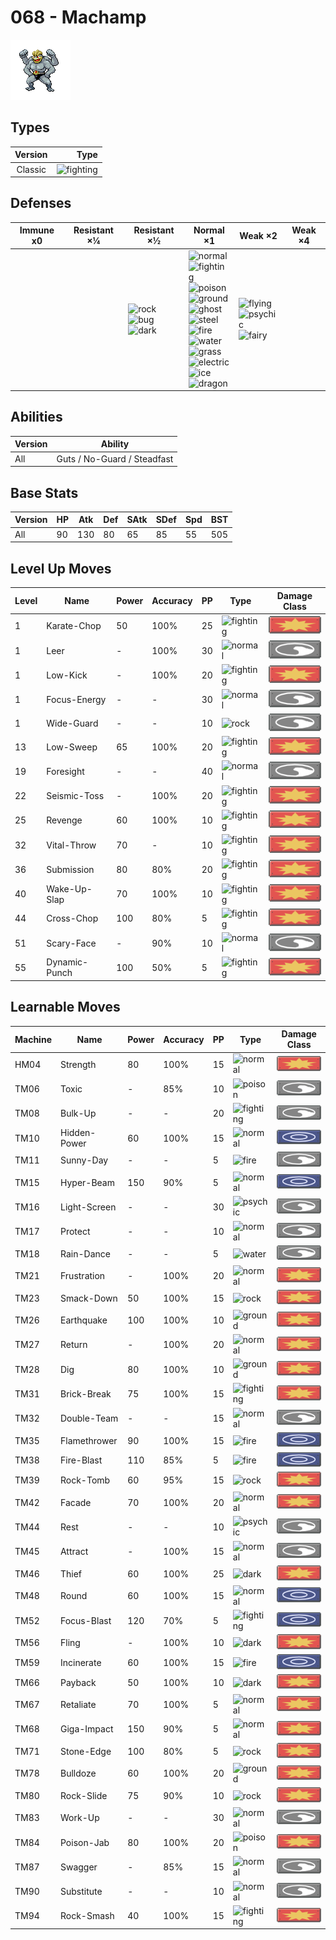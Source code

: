 # 068 - Machamp

![machamp](../img/pokemon/068.png)

## Types

| Version | Type                                   |
| :-----: | -------------------------------------: |
| Classic | ![fighting](../img/types/fighting.png) |

## Defenses

| Immune x0 | Resistant ×¼ | Resistant ×½                                                                                       | Normal ×1                                                                                                                                                                                                                                                                                                                                                                                                                                                             | Weak ×2                                                                                                          | Weak ×4 |
| --------- | ------------ | -------------------------------------------------------------------------------------------------- | --------------------------------------------------------------------------------------------------------------------------------------------------------------------------------------------------------------------------------------------------------------------------------------------------------------------------------------------------------------------------------------------------------------------------------------------------------------------- | ---------------------------------------------------------------------------------------------------------------- | ------- |
|           |              | ![rock](../img/types/rock.png)<br/>![bug](../img/types/bug.png)<br/>![dark](../img/types/dark.png) | ![normal](../img/types/normal.png)<br/>![fighting](../img/types/fighting.png)<br/>![poison](../img/types/poison.png)<br/>![ground](../img/types/ground.png)<br/>![ghost](../img/types/ghost.png)<br/>![steel](../img/types/steel.png)<br/>![fire](../img/types/fire.png)<br/>![water](../img/types/water.png)<br/>![grass](../img/types/grass.png)<br/>![electric](../img/types/electric.png)<br/>![ice](../img/types/ice.png)<br/>![dragon](../img/types/dragon.png) | ![flying](../img/types/flying.png)<br/>![psychic](../img/types/psychic.png)<br/>![fairy](../img/types/fairy.png) |         |

## Abilities

| Version | Ability                     |
| ------- | --------------------------- |
| All     | Guts / No-Guard / Steadfast |

## Base Stats

| Version | HP | Atk | Def | SAtk | SDef | Spd | BST |
| ------- | -- | --- | --- | ---- | ---- | --- | --- |
| All     | 90 | 130 | 80  | 65   | 85   | 55  | 505 |

## Level Up Moves

| Level | Name          | Power | Accuracy | PP | Type                                   | Damage Class                           |
| ----- | ------------- | ----- | -------- | -- | -------------------------------------- | -------------------------------------- |
| 1     | Karate-Chop   | 50    | 100%     | 25 | ![fighting](../img/types/fighting.png) | ![physical](../img/types/physical.png) |
| 1     | Leer          | -     | 100%     | 30 | ![normal](../img/types/normal.png)     | ![status](../img/types/status.png)     |
| 1     | Low-Kick      | -     | 100%     | 20 | ![fighting](../img/types/fighting.png) | ![physical](../img/types/physical.png) |
| 1     | Focus-Energy  | -     | -        | 30 | ![normal](../img/types/normal.png)     | ![status](../img/types/status.png)     |
| 1     | Wide-Guard    | -     | -        | 10 | ![rock](../img/types/rock.png)         | ![status](../img/types/status.png)     |
| 13    | Low-Sweep     | 65    | 100%     | 20 | ![fighting](../img/types/fighting.png) | ![physical](../img/types/physical.png) |
| 19    | Foresight     | -     | -        | 40 | ![normal](../img/types/normal.png)     | ![status](../img/types/status.png)     |
| 22    | Seismic-Toss  | -     | 100%     | 20 | ![fighting](../img/types/fighting.png) | ![physical](../img/types/physical.png) |
| 25    | Revenge       | 60    | 100%     | 10 | ![fighting](../img/types/fighting.png) | ![physical](../img/types/physical.png) |
| 32    | Vital-Throw   | 70    | -        | 10 | ![fighting](../img/types/fighting.png) | ![physical](../img/types/physical.png) |
| 36    | Submission    | 80    | 80%      | 20 | ![fighting](../img/types/fighting.png) | ![physical](../img/types/physical.png) |
| 40    | Wake-Up-Slap  | 70    | 100%     | 10 | ![fighting](../img/types/fighting.png) | ![physical](../img/types/physical.png) |
| 44    | Cross-Chop    | 100   | 80%      | 5  | ![fighting](../img/types/fighting.png) | ![physical](../img/types/physical.png) |
| 51    | Scary-Face    | -     | 90%      | 10 | ![normal](../img/types/normal.png)     | ![status](../img/types/status.png)     |
| 55    | Dynamic-Punch | 100   | 50%      | 5  | ![fighting](../img/types/fighting.png) | ![physical](../img/types/physical.png) |

## Learnable Moves

| Machine | Name         | Power | Accuracy | PP | Type                                   | Damage Class                           |
| ------- | ------------ | ----- | -------- | -- | -------------------------------------- | -------------------------------------- |
| HM04    | Strength     | 80    | 100%     | 15 | ![normal](../img/types/normal.png)     | ![physical](../img/types/physical.png) |
| TM06    | Toxic        | -     | 85%      | 10 | ![poison](../img/types/poison.png)     | ![status](../img/types/status.png)     |
| TM08    | Bulk-Up      | -     | -        | 20 | ![fighting](../img/types/fighting.png) | ![status](../img/types/status.png)     |
| TM10    | Hidden-Power | 60    | 100%     | 15 | ![normal](../img/types/normal.png)     | ![special](../img/types/special.png)   |
| TM11    | Sunny-Day    | -     | -        | 5  | ![fire](../img/types/fire.png)         | ![status](../img/types/status.png)     |
| TM15    | Hyper-Beam   | 150   | 90%      | 5  | ![normal](../img/types/normal.png)     | ![special](../img/types/special.png)   |
| TM16    | Light-Screen | -     | -        | 30 | ![psychic](../img/types/psychic.png)   | ![status](../img/types/status.png)     |
| TM17    | Protect      | -     | -        | 10 | ![normal](../img/types/normal.png)     | ![status](../img/types/status.png)     |
| TM18    | Rain-Dance   | -     | -        | 5  | ![water](../img/types/water.png)       | ![status](../img/types/status.png)     |
| TM21    | Frustration  | -     | 100%     | 20 | ![normal](../img/types/normal.png)     | ![physical](../img/types/physical.png) |
| TM23    | Smack-Down   | 50    | 100%     | 15 | ![rock](../img/types/rock.png)         | ![physical](../img/types/physical.png) |
| TM26    | Earthquake   | 100   | 100%     | 10 | ![ground](../img/types/ground.png)     | ![physical](../img/types/physical.png) |
| TM27    | Return       | -     | 100%     | 20 | ![normal](../img/types/normal.png)     | ![physical](../img/types/physical.png) |
| TM28    | Dig          | 80    | 100%     | 10 | ![ground](../img/types/ground.png)     | ![physical](../img/types/physical.png) |
| TM31    | Brick-Break  | 75    | 100%     | 15 | ![fighting](../img/types/fighting.png) | ![physical](../img/types/physical.png) |
| TM32    | Double-Team  | -     | -        | 15 | ![normal](../img/types/normal.png)     | ![status](../img/types/status.png)     |
| TM35    | Flamethrower | 90    | 100%     | 15 | ![fire](../img/types/fire.png)         | ![special](../img/types/special.png)   |
| TM38    | Fire-Blast   | 110   | 85%      | 5  | ![fire](../img/types/fire.png)         | ![special](../img/types/special.png)   |
| TM39    | Rock-Tomb    | 60    | 95%      | 15 | ![rock](../img/types/rock.png)         | ![physical](../img/types/physical.png) |
| TM42    | Facade       | 70    | 100%     | 20 | ![normal](../img/types/normal.png)     | ![physical](../img/types/physical.png) |
| TM44    | Rest         | -     | -        | 10 | ![psychic](../img/types/psychic.png)   | ![status](../img/types/status.png)     |
| TM45    | Attract      | -     | 100%     | 15 | ![normal](../img/types/normal.png)     | ![status](../img/types/status.png)     |
| TM46    | Thief        | 60    | 100%     | 25 | ![dark](../img/types/dark.png)         | ![physical](../img/types/physical.png) |
| TM48    | Round        | 60    | 100%     | 15 | ![normal](../img/types/normal.png)     | ![special](../img/types/special.png)   |
| TM52    | Focus-Blast  | 120   | 70%      | 5  | ![fighting](../img/types/fighting.png) | ![special](../img/types/special.png)   |
| TM56    | Fling        | -     | 100%     | 10 | ![dark](../img/types/dark.png)         | ![physical](../img/types/physical.png) |
| TM59    | Incinerate   | 60    | 100%     | 15 | ![fire](../img/types/fire.png)         | ![special](../img/types/special.png)   |
| TM66    | Payback      | 50    | 100%     | 10 | ![dark](../img/types/dark.png)         | ![physical](../img/types/physical.png) |
| TM67    | Retaliate    | 70    | 100%     | 5  | ![normal](../img/types/normal.png)     | ![physical](../img/types/physical.png) |
| TM68    | Giga-Impact  | 150   | 90%      | 5  | ![normal](../img/types/normal.png)     | ![physical](../img/types/physical.png) |
| TM71    | Stone-Edge   | 100   | 80%      | 5  | ![rock](../img/types/rock.png)         | ![physical](../img/types/physical.png) |
| TM78    | Bulldoze     | 60    | 100%     | 20 | ![ground](../img/types/ground.png)     | ![physical](../img/types/physical.png) |
| TM80    | Rock-Slide   | 75    | 90%      | 10 | ![rock](../img/types/rock.png)         | ![physical](../img/types/physical.png) |
| TM83    | Work-Up      | -     | -        | 30 | ![normal](../img/types/normal.png)     | ![status](../img/types/status.png)     |
| TM84    | Poison-Jab   | 80    | 100%     | 20 | ![poison](../img/types/poison.png)     | ![physical](../img/types/physical.png) |
| TM87    | Swagger      | -     | 85%      | 15 | ![normal](../img/types/normal.png)     | ![status](../img/types/status.png)     |
| TM90    | Substitute   | -     | -        | 10 | ![normal](../img/types/normal.png)     | ![status](../img/types/status.png)     |
| TM94    | Rock-Smash   | 40    | 100%     | 15 | ![fighting](../img/types/fighting.png) | ![physical](../img/types/physical.png) |